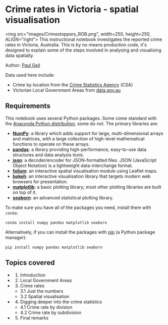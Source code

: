 # Crime rates in Victoria - spatial visualisation

<img src="images/Crimestoppers_RGB.png", width=250, height=250, ALIGN="right">
This instructional notebook investigates the reported crime rates in Victoria, Australia. This is by no means production code, it's designed to explain some of the steps involved in analysing and visualising data spatially.

Author: [Paul Geil](http://www.ph.unimelb.edu.au/~geilp/index.html)

Data used here include:

- Crime by location from the [Crime Statistics Agency](https://www.crimestatistics.vic.gov.au/) (CSA)
- Victorian Local Government Areas from [data.gov.au](https://data.gov.au/dataset/vic-local-government-areas-psma-administrative-boundaries)

## Requirements

This notebook uses several Python packages. Some come standard with the [Anaconda Python distribution](http://continuum.io/downloads), some do not. The primary libraries are:

* **[NumPy](http://www.numpy.org/)**: a library which adds support for large, multi-dimensional arrays and matrices, with a large collection of high-level mathematical functions to operate on these arrays.
* **[pandas](https://pandas.pydata.org/)**: a library providing high-performance, easy-to-use data structures and data analysis tools.
* **[json](https://www.json.org/)**: a decoder/encoder for JSON-formatted files. JSON (JavaScript Object Notation) is a lightweight data-interchange format.
* **[folium](https://folium.readthedocs.io/en/latest/)**: an interactive spatial visualisation module using Leaflet maps.
* **[bokeh](https://bokeh.pydata.org/en/latest/)**: an interactive visualisation library that targets modern web browsers for presentation.
* **[matplotlib](https://matplotlib.org/)**: a basic plotting library; most other plotting libraries are built on top of it.
* **[seaborn](https://seaborn.pydata.org/)**: an advanced statistical plotting library.

To make sure you have all of the packages you need, install them with `conda`:

    conda install numpy pandas matplotlib seaborn

Alternatively, if you can install the packages with [pip](https://pip.pypa.io/en/stable/installing/) (a Python package manager):

    pip install numpy pandas matplotlib seaborn

## Topics covered

- 1. Introduction
- 2. Local Government Areas
- 3. Crime rates
    - 3.1 Just the numbers
    - 3.2 Spatial visualisation
- 4. Digging deeper into the crime statistics
    - 4.1 Crime rate by division
    - 4.2 Crime rate by subdivision
- 5. Final remarks